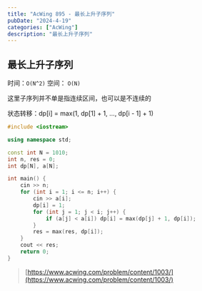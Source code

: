 ```yaml
---
title: "AcWing 895 - 最长上升子序列"
pubDate: "2024-4-19"
categories: ["AcWing"]
description: "最长上升子序列"
---
```


## 最长上升子序列

时间：`O(N^2)` 空间： `O(N)`

这里子序列并不单是指连续区间，也可以是不连续的

状态转移：dp[i] = max(1, dp[1] + 1, ..., dp[i - 1] + 1)

```c++
#include <iostream>

using namespace std;

const int N = 1010;
int n, res = 0;
int dp[N], a[N];

int main() {
    cin >> n;
    for (int i = 1; i <= n; i++) {
        cin >> a[i];
        dp[i] = 1;
        for (int j = 1; j < i; j++) {
            if (a[j] < a[i]) dp[i] = max(dp[j] + 1, dp[i]);
        }
        res = max(res, dp[i]);
    }
    cout << res;
    return 0;
}
```

> [https://www.acwing.com/problem/content/1003/](https://www.acwing.com/problem/content/1003/)
